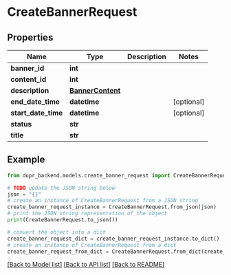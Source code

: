 # CreateBannerRequest


## Properties

Name | Type | Description | Notes
------------ | ------------- | ------------- | -------------
**banner_id** | **int** |  | 
**content_id** | **int** |  | 
**description** | [**BannerContent**](BannerContent.md) |  | 
**end_date_time** | **datetime** |  | [optional] 
**start_date_time** | **datetime** |  | [optional] 
**status** | **str** |  | 
**title** | **str** |  | 

## Example

```python
from dupr_backend.models.create_banner_request import CreateBannerRequest

# TODO update the JSON string below
json = "{}"
# create an instance of CreateBannerRequest from a JSON string
create_banner_request_instance = CreateBannerRequest.from_json(json)
# print the JSON string representation of the object
print(CreateBannerRequest.to_json())

# convert the object into a dict
create_banner_request_dict = create_banner_request_instance.to_dict()
# create an instance of CreateBannerRequest from a dict
create_banner_request_from_dict = CreateBannerRequest.from_dict(create_banner_request_dict)
```
[[Back to Model list]](../README.md#documentation-for-models) [[Back to API list]](../README.md#documentation-for-api-endpoints) [[Back to README]](../README.md)


